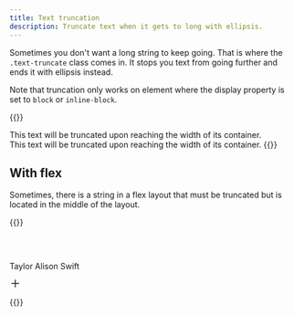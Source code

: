 ```yaml
---
title: Text truncation
description: Truncate text when it gets to long with ellipsis.
---
```


Sometimes you don't want a long string to keep going. That is where the `.text-truncate` class comes in. It stops you text from going further and ends it with ellipsis instead.

Note that truncation only works on element where the display property is set to `block` or `inline-block`.

{{<example>}}
<div class="grid grid-3">
  <div class="text-truncate">
    This text will be truncated upon reaching the width of its container.
  </div>
</div>
<span class="d-inline-block text-truncate" style="max-width: 120px;">
  This text will be truncated upon reaching the width of its container.
</span>
{{</example>}}

## With flex
Sometimes, there is a string in a flex layout that must be truncated but is located in the middle of the layout.

{{<example>}}
<div class="d-flex flex-row flex-items-center p-2 border border-radius" style="width: 200px;">
  <div class="bg-blue border-radius-sm me-2 flex-shrink-0" style="width: 32px; height: 32px;"></div>
  <p class="d-block text-truncate mw-0 m-0">Taylor Alison Swift</p>
  <div class="bg-light border-radius-pill ms-3 flex-shrink-0 d-flex flex-justify-center flex-items-center" style="width: 32px; height: 32px;">
    <svg xmlns="http://www.w3.org/2000/svg" viewBox="0 0 20 16" fill="currentColor" style="width: 20px; height: 16px;">
      <path fill-rule="evenodd" d="M9.25 8.75v5.5a.75.75 0 0 0 1.5 0v-5.5h5.5a.75.75 0 0 0 0-1.5h-5.5v-5.5a.75.75 0 0 0-1.5 0v5.5h-5.5a.75.75 0 0 0 0 1.5h5.5Z"/>
    </svg>
  </div>
</div>
{{</example>}}
